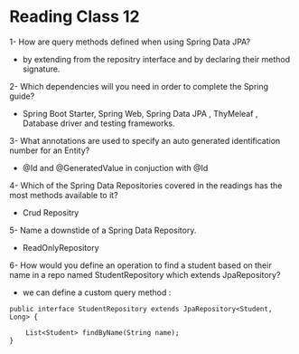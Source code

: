 # Reading Class 12

1- How are query methods defined when using Spring Data JPA?

- by extending from the repositry interface and by declaring their method signature. 

2- Which dependencies will you need in order to complete the Spring guide?

- Spring Boot Starter, Spring Web, Spring Data JPA , ThyMeleaf , Database driver and testing frameworks.

3- What annotations are used to specify an auto generated identification number for an Entity?

- @Id and @GeneratedValue in conjuction with @Id

4- Which of the Spring Data Repositories covered in the readings has the most methods available to it?

- Crud Repositry

5- Name a downstide of a Spring Data Repository.

- ReadOnlyRepository

6- How would you define an operation to find a student based on their name in a repo named StudentRepository which extends JpaRepository?

- we can define a custom query method :  

```
public interface StudentRepository extends JpaRepository<Student, Long> {
   
    List<Student> findByName(String name);
}
```









